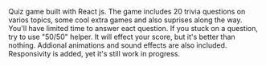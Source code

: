 

Quiz game built with React js.
The game includes 20 trivia questions on varios topics, some cool extra games and also suprises along the way.
You'll have limited time to answer eact question. 
If you stuck on a question, try to use "50/50" helper. It will effect your score, but it's better than nothing.
Addional animations and sound effects are also included.
Responsivity is added, yet it's still work in progress. 



